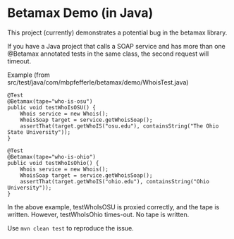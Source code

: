 Betamax Demo (in Java)
==

This project (currently) demonstrates a potential bug in the betamax library.


If you have a Java project that calls a SOAP service and has more than one
@Betamax annotated tests in the same class, the second request will timeout.

Example (from src/test/java/com/mbpfefferle/betamax/demo/WhoisTest.java)


    @Test
    @Betamax(tape="who-is-osu")
    public void testWhoIsOSU() {
        Whois service = new Whois();
        WhoisSoap target = service.getWhoisSoap();
        assertThat(target.getWhoIS("osu.edu"), containsString("The Ohio State University"));
    }

    @Test
    @Betamax(tape="who-is-ohio")
    public void testWhoIsOhio() {
        Whois service = new Whois();
        WhoisSoap target = service.getWhoisSoap();
        assertThat(target.getWhoIS("ohio.edu"), containsString("Ohio University"));
    }

In the above example, testWhoIsOSU is proxied correctly, and the tape is
written.  However, testWhoIsOhio times-out.  No tape is written.

Use `mvn clean test` to reproduce the issue.

